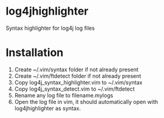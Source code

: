 # log4jhighlighter
Syntax highlighter for log4j log files

# Installation
1. Create ~/.vim/syntax folder if not already present
2. Create ~/.vim/ftdetect folder if not already present
3. Copy  log4j_syntax_highlighter.vim to ~/.vim/syntax
4. Copy  log4j_syntax_detect.vim to ~/.vim/ftdetect
5. Rename any log file to filename.mylogs
6. Open the log file in vim, it should automatically open with log4jhighlighter as syntax.
